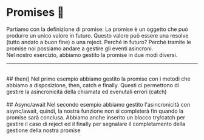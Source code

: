 # Promises 🔀
Partiamo con la definizione di promise: La promise è un oggetto che può produrre un unico valore in futuro. Questo valore può essere una resolve (tutto andato a buon fine) o una reject. Perché in futuro? Perché tramite le promise noi possiamo andare a gestire gli eventi asincroni. <br>
Nel nostro esercizio, abbiamo gestito la promise in due modi diversi. <br>

<hr>
<br>
## then()
Nel primo esempio abbiamo gestito la promise con i metodi che abbiamo a disposizione, then, catch e finally. Questi ci permettono di gestire la asincronicità della chiamata ed evenutali errori (catch)
<br><br>
## Async/await
Nel secondo esempio abbiamo gestito l'asincronicità con async/await, quindi, la nostra funzione non si completerà fin quando la promise sarà conclusa. Abbiamo anche inserito un blocco try/catch per gestire il caso di reject ed il finally per segnalare il completamento della gestione della nostra promise
